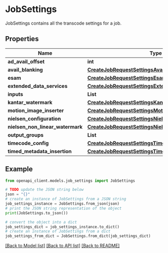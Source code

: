 # JobSettings

JobSettings contains all the transcode settings for a job.

## Properties

Name | Type | Description | Notes
------------ | ------------- | ------------- | -------------
**ad_avail_offset** | **int** |  | [optional] 
**avail_blanking** | [**CreateJobRequestSettingsAvailBlanking**](CreateJobRequestSettingsAvailBlanking.md) |  | [optional] 
**esam** | [**CreateJobRequestSettingsEsam**](CreateJobRequestSettingsEsam.md) |  | [optional] 
**extended_data_services** | [**CreateJobRequestSettingsExtendedDataServices**](CreateJobRequestSettingsExtendedDataServices.md) |  | [optional] 
**inputs** | **List** |  | [optional] 
**kantar_watermark** | [**CreateJobRequestSettingsKantarWatermark**](CreateJobRequestSettingsKantarWatermark.md) |  | [optional] 
**motion_image_inserter** | [**CreateJobRequestSettingsMotionImageInserter**](CreateJobRequestSettingsMotionImageInserter.md) |  | [optional] 
**nielsen_configuration** | [**CreateJobRequestSettingsNielsenConfiguration**](CreateJobRequestSettingsNielsenConfiguration.md) |  | [optional] 
**nielsen_non_linear_watermark** | [**CreateJobRequestSettingsNielsenNonLinearWatermark**](CreateJobRequestSettingsNielsenNonLinearWatermark.md) |  | [optional] 
**output_groups** | **List** |  | [optional] 
**timecode_config** | [**CreateJobRequestSettingsTimecodeConfig**](CreateJobRequestSettingsTimecodeConfig.md) |  | [optional] 
**timed_metadata_insertion** | [**CreateJobRequestSettingsTimedMetadataInsertion**](CreateJobRequestSettingsTimedMetadataInsertion.md) |  | [optional] 

## Example

```python
from openapi_client.models.job_settings import JobSettings

# TODO update the JSON string below
json = "{}"
# create an instance of JobSettings from a JSON string
job_settings_instance = JobSettings.from_json(json)
# print the JSON string representation of the object
print(JobSettings.to_json())

# convert the object into a dict
job_settings_dict = job_settings_instance.to_dict()
# create an instance of JobSettings from a dict
job_settings_from_dict = JobSettings.from_dict(job_settings_dict)
```
[[Back to Model list]](../README.md#documentation-for-models) [[Back to API list]](../README.md#documentation-for-api-endpoints) [[Back to README]](../README.md)


